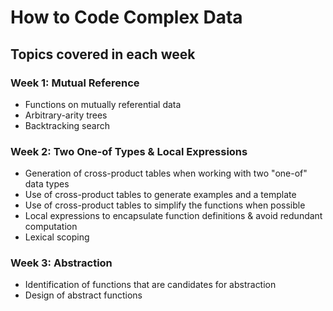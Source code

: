 # How to Code Complex Data
## Topics covered in each week
### Week 1: Mutual Reference
- Functions on mutually referential data
- Arbitrary-arity trees
- Backtracking search

### Week 2: Two One-of Types & Local Expressions
- Generation of cross-product tables when working with two "one-of" data types
- Use of cross-product tables to generate examples and a template
- Use of cross-product tables to simplify the functions when possible
- Local expressions to encapsulate function definitions & avoid redundant computation
- Lexical scoping

### Week 3: Abstraction
- Identification of functions that are candidates for abstraction
- Design of abstract functions
